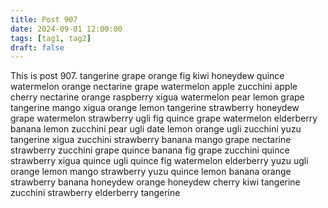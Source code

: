 ```yaml
---
title: Post 907
date: 2024-09-01 12:00:00
tags: [tag1, tag2]
draft: false
---
```

This is post 907.
tangerine
grape
orange
fig
kiwi
honeydew
quince
watermelon
orange
nectarine
grape
watermelon
apple
zucchini
apple
cherry
nectarine
orange
raspberry
xigua
watermelon
pear
lemon
grape
tangerine
mango
xigua
orange
lemon
tangerine
strawberry
honeydew
grape
watermelon
strawberry
ugli
fig
quince
grape
watermelon
elderberry
banana
lemon
zucchini
pear
ugli
date
lemon
orange
ugli
zucchini
yuzu
tangerine
xigua
zucchini
strawberry
banana
mango
grape
nectarine
strawberry
zucchini
grape
quince
banana
fig
grape
zucchini
quince
strawberry
xigua
quince
ugli
quince
fig
watermelon
elderberry
yuzu
ugli
orange
lemon
mango
strawberry
yuzu
quince
lemon
banana
orange
strawberry
banana
honeydew
orange
honeydew
cherry
kiwi
tangerine
zucchini
strawberry
elderberry
tangerine
